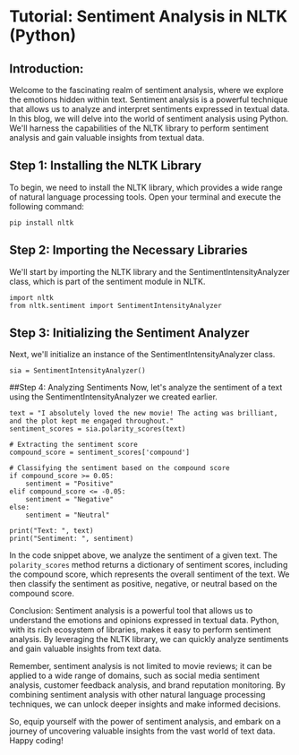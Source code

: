 # Tutorial: Sentiment Analysis in NLTK (Python)

## Introduction:
Welcome to the fascinating realm of sentiment analysis, where we explore the emotions hidden within text. Sentiment analysis is a powerful technique that allows us to analyze and interpret sentiments expressed in textual data. In this blog, we will delve into the world of sentiment analysis using Python. We'll harness the capabilities of the NLTK library to perform sentiment analysis and gain valuable insights from textual data.

## Step 1: Installing the NLTK Library
To begin, we need to install the NLTK library, which provides a wide range of natural language processing tools. Open your terminal and execute the following command:

```
pip install nltk
```

## Step 2: Importing the Necessary Libraries
We'll start by importing the NLTK library and the SentimentIntensityAnalyzer class, which is part of the sentiment module in NLTK.

```
import nltk
from nltk.sentiment import SentimentIntensityAnalyzer
```

## Step 3: Initializing the Sentiment Analyzer
Next, we'll initialize an instance of the SentimentIntensityAnalyzer class.

```
sia = SentimentIntensityAnalyzer()
```

##Step 4: Analyzing Sentiments
Now, let's analyze the sentiment of a text using the SentimentIntensityAnalyzer we created earlier.

```
text = "I absolutely loved the new movie! The acting was brilliant, and the plot kept me engaged throughout."
sentiment_scores = sia.polarity_scores(text)

# Extracting the sentiment score
compound_score = sentiment_scores['compound']

# Classifying the sentiment based on the compound score
if compound_score >= 0.05:
    sentiment = "Positive"
elif compound_score <= -0.05:
    sentiment = "Negative"
else:
    sentiment = "Neutral"

print("Text: ", text)
print("Sentiment: ", sentiment)
```

In the code snippet above, we analyze the sentiment of a given text. The `polarity_scores` method returns a dictionary of sentiment scores, including the compound score, which represents the overall sentiment of the text. We then classify the sentiment as positive, negative, or neutral based on the compound score.

Conclusion:
Sentiment analysis is a powerful tool that allows us to understand the emotions and opinions expressed in textual data. Python, with its rich ecosystem of libraries, makes it easy to perform sentiment analysis. By leveraging the NLTK library, we can quickly analyze sentiments and gain valuable insights from text data.

Remember, sentiment analysis is not limited to movie reviews; it can be applied to a wide range of domains, such as social media sentiment analysis, customer feedback analysis, and brand reputation monitoring. By combining sentiment analysis with other natural language processing techniques, we can unlock deeper insights and make informed decisions.

So, equip yourself with the power of sentiment analysis, and embark on a journey of uncovering valuable insights from the vast world of text data. Happy coding!
